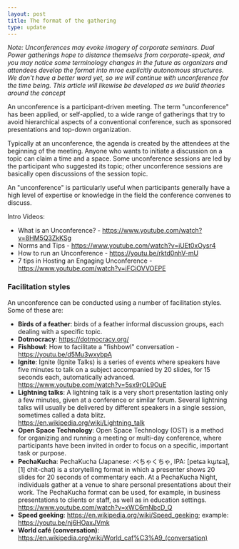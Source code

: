 ```yaml
---
layout: post
title: The format of the gathering
type: update
---
```


*Note: Unconferences may evoke imagery of corporate seminars. Dual Power gatherings hope to distance themselvs from corporate-speak, and you may notice some terminology changes in the future as organizers and attendees develop the format into mroe explicitly autonomous structures. We don't have a better word yet, so we will continue with unconference for the time being. This article will likewise be developed as we build theories around the concept*

An unconference is a participant-driven meeting. The term "unconference" has been applied, or self-applied, to a wide range of gatherings that try to avoid hierarchical aspects of a conventional conference, such as sponsored presentations and top-down organization.

Typically at an unconference, the agenda is created by the attendees at the beginning of the meeting. Anyone who wants to initiate a discussion on a topic can claim a time and a space. Some unconference sessions are led by the participant who suggested its topic; other unconference sessions are basically open discussions of the session topic.

An "unconference" is particularly useful when participants generally have a high level of expertise or knowledge in the field the conference convenes to discuss.

Intro Videos:

- What is an Unconference? - https://www.youtube.com/watch?v=8HM5Q3ZkKSg
- Norms and Tips - https://www.youtube.com/watch?v=iUEt0xOysr4
- How to run an Unconference - https://youtu.be/rktd0nhV-mU
- 7 tips in Hosting an Engaging Unconference - https://www.youtube.com/watch?v=iFCiOVVOEPE


### Facilitation styles

An unconference can be conducted using a number of facilitation styles. Some of these are:
    
- **Birds of a feather**: birds of a feather informal discussion groups, each dealing with a specific topic.
- **Dotmocracy**: https://dotmocracy.org/
- **Fishbowl**: How to facilitate a "fishbowl" conversation - https://youtu.be/d5Mu3wxybpA
- **Ignite**:  Ignite (Ignite Talks) is a series of events where speakers have five minutes to talk on a subject accompanied by 20 slides, for 15 seconds each, automatically advanced. https://www.youtube.com/watch?v=5sx9rOL9OuE
- **Lightning talks**: A lightning talk is a very short presentation lasting only a few minutes, given at a conference or similar forum. Several lightning talks will usually be delivered by different speakers in a single session, sometimes called a data blitz. https://en.wikipedia.org/wiki/Lightning_talk
- **Open Space Technology**: Open Space Technology (OST) is a method for organizing and running a meeting or multi-day conference, where participants have been invited in order to focus on a specific, important task or purpose.
- **PechaKucha**:  PechaKucha (Japanese: ぺちゃくちゃ, IPA: [petɕa kɯ̥tɕa],[1] chit-chat) is a storytelling format in which a presenter shows 20 slides for 20 seconds of commentary each. At a PechaKucha Night, individuals gather at a venue to share personal presentations about their work. The PechaKucha format can be used, for example, in business presentations to clients or staff, as well as in education settings. https://www.youtube.com/watch?v=xWC6mNbcD_Q
- **Speed geeking**: https://en.wikipedia.org/wiki/Speed_geeking; example: https://youtu.be/nj6HOaxJVmk
- **World café (conversation)**: https://en.wikipedia.org/wiki/World_caf%C3%A9_(conversation)